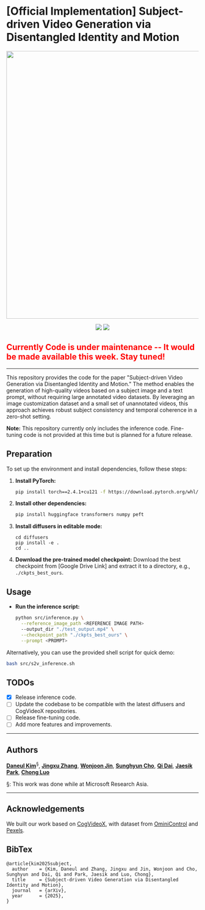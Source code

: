 # [Official Implementation] Subject-driven Video Generation via Disentangled Identity and Motion

<p align="center">
  <img src="./assets/s2v_teaser.gif" width="700"/>
</p>

<p align="center">
  <a href="#"><img src="https://img.shields.io/badge/ArXiv_To_Be_Released-Disentangled_S2V-red"></a>
  <a href="https://carpedkm.github.io/projects/disentangled_sub/"><img src="https://img.shields.io/badge/Project%20Page-Disentangled_S2V-blue
"></a> 

## <span style="color:red"><strong> Currently Code is under maintenance -- It would be made available this week. Stay tuned!</strong></span>
---

This repository provides the code for the paper "Subject-driven Video Generation via Disentangled Identity and Motion." The method enables the generation of high-quality videos based on a subject image and a text prompt, without requiring large annotated video datasets. By leveraging an image customization dataset and a small set of unannotated videos, this approach achieves robust subject consistency and temporal coherence in a zero-shot setting.

**Note:** This repository currently only includes the inference code. Fine-tuning code is not provided at this time but is planned for a future release.

## Preparation

To set up the environment and install dependencies, follow these steps:

1. **Install PyTorch:**
   ```bash
   pip install torch==2.4.1+cu121 -f https://download.pytorch.org/whl/torch_stable.html
   ```

2. **Install other dependencies:**
   ```bash
   pip install huggingface transformers numpy peft
   ```

3. **Install diffusers in editable mode:**
   ```
   cd diffusers
   pip install -e .
   cd ..
   ```

4. **Download the pre-trained model checkpoint:**
   Download the best checkpoint from [Google Drive Link] and extract it to a directory, e.g., `./ckpts_best_ours`.

## Usage
- **Run the inference script:**
   ```bash
   python src/inference.py \
     --reference_image_path <REFERENCE IMAGE PATH>
     --output_dir "./test_output.mp4" \
     --checkpoint_path "./ckpts_best_ours" \
     --prompt <PROMPT>
   ```

Alternatively, you can use the provided shell script for quick demo:
```bash
bash src/s2v_inference.sh
```

## TODOs

- [x] Release inference code.
- [ ] Update the codebase to be compatible with the latest diffusers and CogVideoX repositories.
- [ ] Release fine-tuning code.
- [ ] Add more features and improvements.

---
## Authors
**[Daneul Kim](https://carpedkm.github.io/)**<sup>§</sup>, **[Jingxu Zhang](#)**, **[Wonjoon Jin](https://jinwonjoon.github.io/)**, **[Sunghyun Cho](https://www.scho.pe.kr/)**, **[Qi Dai](https://daiqi1989.github.io/)**, **[Jaesik Park](https://jaesik.info)**, **[Chong Luo](https://www.microsoft.com/en-us/research/people/cluo/)**

§: This work was done while at Microsoft Research Asia.

---
## Acknowledgements
We built our work based on [CogVideoX](https://github.com/THUDM/CogVideo), with dataset from [OminiControl](https://github.com/Yuanshi9815/OminiControl) and [Pexels](https://huggingface.co/datasets/jovianzm/Pexels-400k).



## BibTex
<pre><code>@article{kim2025subject,
  author    = {Kim, Daneul and Zhang, Jingxu and Jin, Wonjoon and Cho, Sunghyun and Dai, Qi and Park, Jaesik and Luo, Chong},
  title     = {Subject-driven Video Generation via Disentangled Identity and Motion},
  journal   = {arXiv},
  year      = {2025},
}
</code></pre>
